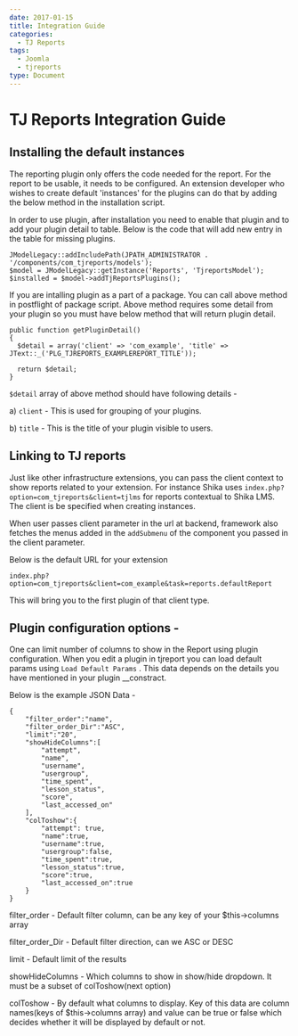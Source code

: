 ```yaml
---
date: 2017-01-15
title: Integration Guide
categories:
  - TJ Reports
tags:
  - Joomla
  - tjreports
type: Document
---
```


# TJ Reports Integration Guide

## Installing the default instances
The reporting plugin only offers the code needed for the report. For the report to be usable, it needs to be configured. An extension developer who wishes to create default 'instances' for the plugins can do that by adding the below method in the installation script.

In order to use plugin, after installation you need to enable that plugin and to add your plugin detail to table. Below is the code that will add new entry in the table for missing plugins.

```
JModelLegacy::addIncludePath(JPATH_ADMINISTRATOR . '/components/com_tjreports/models');
$model = JModelLegacy::getInstance('Reports', 'TjreportsModel');
$installed = $model->addTjReportsPlugins();
```

If you are intalling plugin as a part of a package. You can call above method in postflight of package script. Above method requires some detail from your plugin so you must have below method that will return plugin detail.

```
public function getPluginDetail()
{
  $detail = array('client' => 'com_example', 'title' => JText::_('PLG_TJREPORTS_EXAMPLEREPORT_TITLE'));

  return $detail;
}
```


```$detail``` array of above method should have following details -

a) ```client``` - This is used for grouping of your plugins.

b) ```title``` - This is the title of your plugin visible to users.

## Linking to TJ reports
Just like other infrastructure extensions, you can pass the client context to show reports related to your extension. For instance Shika uses `index.php?option=com_tjreports&client=tjlms` for reports contextual to Shika LMS. The client is be specified when creating instances.

When user passes client parameter in the url at backend, framework also fetches the menus added in the `addSubmenu` of the component you passed in the client parameter. 

Below is the default URL for your extension 

`index.php?option=com_tjreports&client=com_example&task=reports.defaultReport`

This  will bring you to the first plugin of that client type. 


## Plugin configuration options -
One can limit number of columns to show in the Report using plugin configuration. When you edit a plugin in tjreport you can load default params using ```Load Default Params``` . This data depends on the details you have mentioned in your plugin __constract. 

Below is the example JSON Data - 

```
{
	"filter_order":"name",
	"filter_order_Dir":"ASC",
	"limit":"20",
	"showHideColumns":[
		"attempt",  
		"name",  
		"username",  
		"usergroup",  
		"time_spent",  
		"lesson_status",  
		"score",  
		"last_accessed_on"  
	],  
	"colToshow":{
		"attempt": true,
		"name":true,  
		"username":true,  
		"usergroup":false,  
		"time_spent":true,  
		"lesson_status":true,  
		"score":true,  
		"last_accessed_on":true  
	}  
} 
``` 

filter_order - Default filter column, can be any key of your $this->columns array

filter_order_Dir - Default filter direction, can we ASC or DESC

limit - Default limit of the results

showHideColumns -  Which columns to show in show/hide dropdown. It must be a subset of colToshow(next option) 

colToshow - By default what columns to display. Key of this data are column names(keys of $this->columns array) and value can be true or false which decides whether it will be displayed by default or not. 



